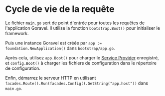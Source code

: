 # Cycle de vie de la requête

Le fichier `main.go` sert de point d'entrée pour toutes les requêtes de l'application Goravel. Il utilise la fonction
`bootstrap.Boot()` pour initialiser le framework.

Puis une instance Goravel est créée par `app := foundation.NewApplication()` dans `bootstrap/app.go`.

Après cela, utilisez `app.Boot()` pour charger le [Service Provider](providers) enregistré, et `config.Boot()` à
charger les fichiers de configuration dans le répertoire de configuration.

Enfin, démarrez le serveur HTTP en utilisant `facades.Route().Run(facades.Config().GetString("app.host"))` dans `main.go`.
